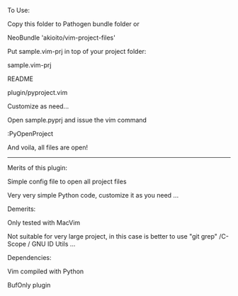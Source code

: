 To Use:

Copy this folder to  Pathogen bundle folder or

NeoBundle 'akioito/vim-project-files'


Put sample.vim-prj in top of your project folder:

sample.vim-prj

README

plugin/pyproject.vim

Customize as need... 


Open sample.pyprj and issue the vim command

:PyOpenProject

And voila, all files are open!

---------------------------------------------
Merits of this plugin:

Simple config file to open all project files

Very very simple Python code, customize it as you need ...

Demerits:

Only tested with MacVim

Not suitable for very large project, in this case is better to use "git grep" /C-Scope / GNU ID Utils ...

Dependencies:

Vim compiled with Python

BufOnly plugin
